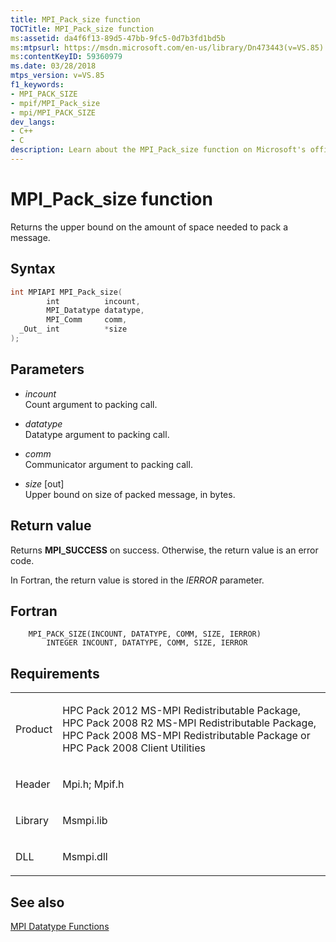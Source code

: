 ```yaml
---
title: MPI_Pack_size function
TOCTitle: MPI_Pack_size function
ms:assetid: da4f6f13-89d5-47bb-9fc5-0d7b3fd1bd5b
ms:mtpsurl: https://msdn.microsoft.com/en-us/library/Dn473443(v=VS.85)
ms:contentKeyID: 59360979
ms.date: 03/28/2018
mtps_version: v=VS.85
f1_keywords:
- MPI_PACK_SIZE
- mpif/MPI_Pack_size
- mpi/MPI_PACK_SIZE
dev_langs:
- C++
- C
description: Learn about the MPI_Pack_size function on Microsoft's official site. Understand its syntax, parameters, and return values for efficient message packing.
---
```


# MPI\_Pack\_size function

Returns the upper bound on the amount of space needed to pack a message.

## Syntax

``` c++
int MPIAPI MPI_Pack_size(
        int          incount,
        MPI_Datatype datatype,
        MPI_Comm     comm,
  _Out_ int          *size
);
```

## Parameters

  - *incount*  
    Count argument to packing call.

  - *datatype*  
    Datatype argument to packing call.

  - *comm*  
    Communicator argument to packing call.

  - *size* \[out\]  
    Upper bound on size of packed message, in bytes.

## Return value

Returns **MPI\_SUCCESS** on success. Otherwise, the return value is an error code.

In Fortran, the return value is stored in the *IERROR* parameter.

## Fortran

``` FORTRAN
    MPI_PACK_SIZE(INCOUNT, DATATYPE, COMM, SIZE, IERROR)
        INTEGER INCOUNT, DATATYPE, COMM, SIZE, IERROR
```

## Requirements

<table>
<colgroup>
<col/>
<col/>
</colgroup>
<tbody>
<tr class="odd">
<td><p>Product</p></td>
<td><p>HPC Pack 2012 MS-MPI Redistributable Package, HPC Pack 2008 R2 MS-MPI Redistributable Package, HPC Pack 2008 MS-MPI Redistributable Package or HPC Pack 2008 Client Utilities</p></td>
</tr>
<tr class="even">
<td><p>Header</p></td>
<td>Mpi.h;
Mpif.h</td>
</tr>
<tr class="odd">
<td><p>Library</p></td>
<td>Msmpi.lib</td>
</tr>
<tr class="even">
<td><p>DLL</p></td>
<td>Msmpi.dll</td>
</tr>
</tbody>
</table>


## See also

[MPI Datatype Functions](mpi-datatype-functions.md)

